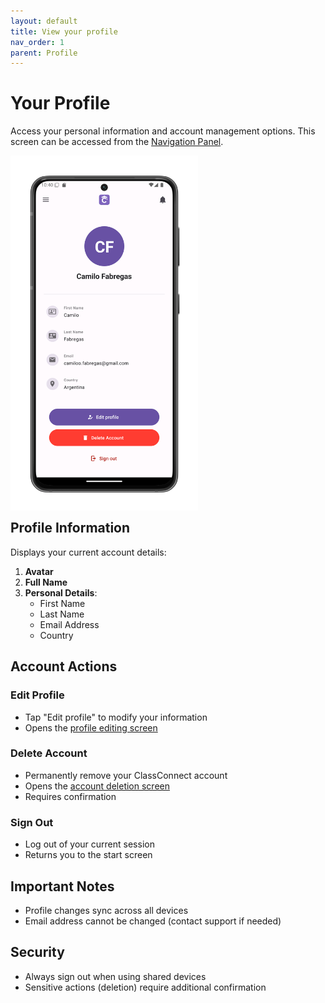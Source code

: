 ```yaml
---
layout: default
title: View your profile
nav_order: 1
parent: Profile
---
```


# Your Profile

Access your personal information and account management options. This screen can be accessed from the [Navigation Panel](/app-manual/app-navigation/drawer).

<p style="clear:both;"></p>
<img src="assets/profile.png" alt="Profile Screen" style="width:300px; float:left; margin-right:15px;"/>
<p style="clear:both;"></p>

## Profile Information

Displays your current account details:

1. **Avatar**
2. **Full Name**
3. **Personal Details**:
   - First Name
   - Last Name
   - Email Address
   - Country

## Account Actions

### Edit Profile
- Tap "Edit profile" to modify your information
- Opens the [profile editing screen](/app-manual/profile/profile-edit)

### Delete Account
- Permanently remove your ClassConnect account
- Opens the [account deletion screen](/app-manual/profile/profile-delete)
- Requires confirmation

### Sign Out
- Log out of your current session
- Returns you to the start screen

## Important Notes

- Profile changes sync across all devices
- Email address cannot be changed (contact support if needed)

## Security

- Always sign out when using shared devices
- Sensitive actions (deletion) require additional confirmation